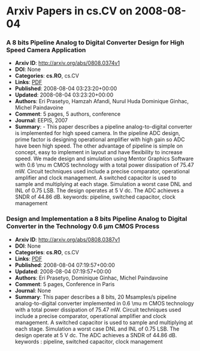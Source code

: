# Arxiv Papers in cs.CV on 2008-08-04
### A 8 bits Pipeline Analog to Digital Converter Design for High Speed Camera Application
- **Arxiv ID**: http://arxiv.org/abs/0808.0374v1
- **DOI**: None
- **Categories**: **cs.RO**, cs.CV
- **Links**: [PDF](http://arxiv.org/pdf/0808.0374v1)
- **Published**: 2008-08-04 03:23:20+00:00
- **Updated**: 2008-08-04 03:23:20+00:00
- **Authors**: Eri Prasetyo, Hamzah Afandi, Nurul Huda Dominique Ginhac, Michel Paindavoine
- **Comment**: 5 pages, 5 authors, conference
- **Journal**: EEPIS, 2007
- **Summary**: - This paper describes a pipeline analog-to-digital converter is implemented for high speed camera. In the pipeline ADC design, prime factor is designing operational amplifier with high gain so ADC have been high speed. The other advantage of pipeline is simple on concept, easy to implement in layout and have flexibility to increase speed. We made design and simulation using Mentor Graphics Software with 0.6 \mu m CMOS technology with a total power dissipation of 75.47 mW. Circuit techniques used include a precise comparator, operational amplifier and clock management. A switched capacitor is used to sample and multiplying at each stage. Simulation a worst case DNL and INL of 0.75 LSB. The design operates at 5 V dc. The ADC achieves a SNDR of 44.86 dB. keywords: pipeline, switched capacitor, clock management



### Design and Implementation a 8 bits Pipeline Analog to Digital Converter in the Technology 0.6 μm CMOS Process
- **Arxiv ID**: http://arxiv.org/abs/0808.0387v1
- **DOI**: None
- **Categories**: **cs.RO**, cs.CV
- **Links**: [PDF](http://arxiv.org/pdf/0808.0387v1)
- **Published**: 2008-08-04 07:19:57+00:00
- **Updated**: 2008-08-04 07:19:57+00:00
- **Authors**: Eri Prasetyo, Dominique Ginhac, Michel Paindavoine
- **Comment**: 5 pages, Conference in Paris
- **Journal**: None
- **Summary**: This paper describes a 8 bits, 20 Msamples/s pipeline analog-to-digital converter implemented in 0.6 \mu m CMOS technology with a total power dissipation of 75.47 mW. Circuit techniques used include a precise comparator, operational amplifier and clock management. A switched capacitor is used to sample and multiplying at each stage. Simulation a worst case DNL and INL of 0.75 LSB. The design operate at 5 V dc. The ADC achieves a SNDR of 44.86 dB. keywords : pipeline, switched capacitor, clock management



